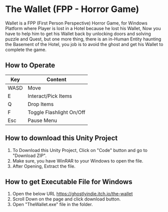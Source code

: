 # The Wallet (FPP - Horror Game)
Wallet is a FPP (First Person Perspective) Horror Game, for Windows Platform where Player is lost in a Hotel because he lost his Wallet, Now you have to help him to get his Wallet back by unlocking doors and solving puzzle and Quest, but one more thing, there is an in-Human Entity haunting the Basement of the Hotel, you job is to avoid the ghost and get his Wallet to complete the game.

## How to Operate
| Key | Content |
| --- | --------|
| WASD | Move |
| E | Interact/Pick Items |
| Q | Drop Items |
| F | Toggle Flashlight On/Off |
| Esc | Pause Menu |


## How to download this Unity Project
1. To Download this Unity Project, Click on "Code" button and go to "Download ZIP".
2. Make sure, you have WinRAR to your Windows to open the file.
3. After Opening, Extract the file.

## How to get Executable File for Windows
1. Open the below URL 
https://ghostlyindie.itch.io/the-wallet
2. Scroll Down on the page and click download button.
3. Open "TheWallet.exe" file in the folder.
